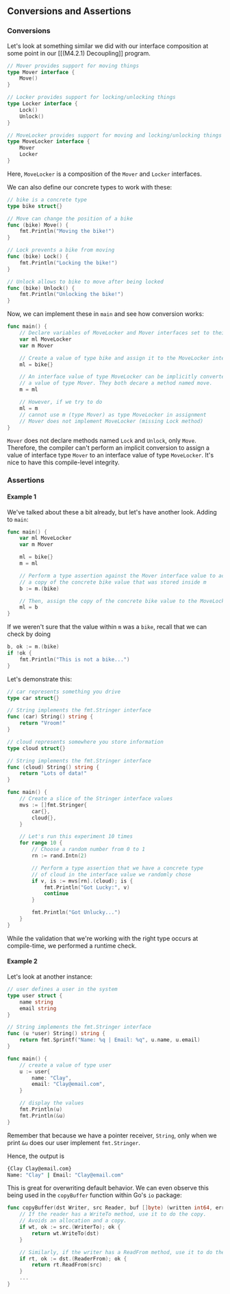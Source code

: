 ## Conversions and Assertions

### Conversions

Let's look at something similar we did with our interface composition at some point in our [[(M4.2.1) Decoupling]] program.

```go
// Mover provides support for moving things
type Mover interface {
	Move()
}

// Locker provides support for locking/unlocking things
type Locker interface {
	Lock()
	Unlock()
}

// MoveLocker provides support for moving and locking/unlocking things
type MoveLocker interface {
	Mover
	Locker
}
```

Here, `MoveLocker` is a composition of the `Mover` and `Locker` interfaces.

We can also define our concrete types to work with these:

```go
// bike is a concrete type
type bike struct{}

// Move can change the position of a bike
func (bike) Move() {
	fmt.Println("Moving the bike!")
}

// Lock prevents a bike from moving
func (bike) Lock() {
	fmt.Println("Locking the bike!")
}

// Unlock allows to bike to move after being locked
func (bike) Unlock() {
	fmt.Println("Unlocking the bike!")
}
```

Now, we can implement these in `main` and see how conversion works:

```go
func main() {
	// Declare variables of MoveLocker and Mover interfaces set to their zero value
	var ml MoveLocker
	var m Mover

	// Create a value of type bike and assign it to the MoveLocker interface
	ml = bike{}

	// An interface value of type MoveLocker can be implicitly converted into
	// a value of type Mover. They both decare a method named move.
	m = ml

	// However, if we try to do
	ml = m
	// cannot use m (type Mover) as type MoveLocker in assignment
	// Mover does not implement MoveLocker (missing Lock method)
}
```

`Mover` does not declare methods named `Lock` and `Unlock`, only `Move`. Therefore, the compiler can't perform an implicit conversion to assign a value of interface type `Mover` to an interface value of type `MoveLocker`. It's nice to have this compile-level integrity.

### Assertions

#### Example 1

We've talked about these a bit already, but let's have another look. Adding to `main`:

```go
func main() {
	var ml MoveLocker
	var m Mover

	ml = bike{}
	m = ml

	// Perform a type assertion against the Mover interface value to access
	// a copy of the concrete bike value that was stored inside m
	b := m.(bike)

	// Then, assign the copy of the concrete bike value to the MoveLocker
	ml = b
}
```

If we weren't sure that the value within `m` was a `bike`, recall that we can check by doing

```go
b, ok := m.(bike)
if !ok {
	fmt.Println("This is not a bike...")
}
```

Let's demonstrate this:

```go
// car represents something you drive
type car struct{}

// String implements the fmt.Stringer interface
func (car) String() string {
	return "Vroom!"
}

// cloud represents somewhere you store information
type cloud struct{}

// String implements the fmt.Stringer interface
func (cloud) String() string {
	return "Lots of data!"
}

func main() {
	// Create a slice of the Stringer interface values
	mvs := []fmt.Stringer{
		car{},
		cloud{},
	}

	// Let's run this experiment 10 times
	for range 10 {
		// Choose a random number from 0 to 1
		rn := rand.Intn(2)

		// Perform a type assertion that we have a concrete type
		// of cloud in the interface value we randomly chose
		if v, is := mvs[rn].(cloud); is {
			fmt.Println("Got Lucky:", v)
			continue
		}

		fmt.Println("Got Unlucky...")
	}
}
```

While the validation that we're working with the right type occurs at compile-time, we performed a runtime check.

#### Example 2

Let's look at another instance:

```go
// user defines a user in the system
type user struct {
	name string
	email string
}

// String implements the fmt.Stringer interface
func (u *user) String() string {
	return fmt.Sprintf("Name: %q | Email: %q", u.name, u.email)
}

func main() {
	// create a value of type user
	u := user{
		name: "Clay",
		email: "Clay@email.com",
	}

	// display the values
	fmt.Println(u)
	fmt.Println(&u)
}
```

Remember that because we have a pointer receiver, `String`, only when we print `&u` does our user implement `fmt.Stringer`.

Hence, the output is

```sh
{Clay Clay@email.com}
Name: "Clay" | Email: "Clay@email.com"
```

This is great for overwriting default behavior. We can even observe this being used in the `copyBuffer` function within Go's `io` package:

```go
func copyBuffer(dst Writer, src Reader, buf []byte) (written int64, err error) {
	// If the reader has a WriteTo method, use it to do the copy.
	// Avoids an allocation and a copy.
	if wt, ok := src.(WriterTo); ok {
		return wt.WriteTo(dst)
	}

	// Similarly, if the writer has a ReadFrom method, use it to do the copy.
	if rt, ok := dst.(ReaderFrom); ok {
		return rt.ReadFrom(src)
	}
	...
}
```